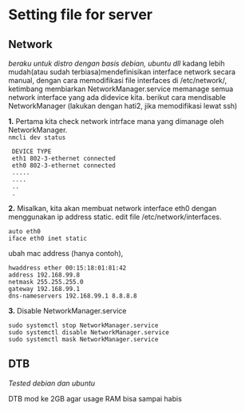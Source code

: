 

#  Setting file for server

## Network
*beraku untuk distro dengan basis debian, ubuntu dll*
kadang lebih mudah(atau sudah terbiasa)mendefinisikan interface network secara manual, dengan cara memodifikasi file interfaces di /etc/network/, ketimbang membiarkan NetworkManager.service memanage semua network interface yang ada didevice kita. berikut cara mendisable NetworkManager (lakukan dengan hati2, jika memodifikasi lewat ssh)

 **1.** Pertama kita check network intrface mana yang dimanage oleh NetworkManager.  
   `` nmcli dev status  ``
   ```
    DEVICE TYPE
    eth1 802-3-ethernet connected  
	eth0 802-3-ethernet connected
	.....
	....
	..
	.
```
 **2.** Misalkan, kita akan membuat network interface eth0 dengan menggunakan ip address static. edit file /etc/network/interfaces.
```
auto eth0
iface eth0 inet static
```
ubah mac address (hanya contoh),
 ```
hwaddress ether 00:15:18:01:81:42
address 192.168.99.8
netmask 255.255.255.0
gateway 192.168.99.1
dns-nameservers 192.168.99.1 8.8.8.8
```
 **3.** Disable NetworkManager.service
 ```
sudo systemctl stop NetworkManager.service  
sudo systemctl disable NetworkManager.service  
sudo systemctl mask NetworkManager.service
```

## DTB
*Tested debian dan ubuntu*

DTB mod ke 2GB agar usage RAM bisa sampai habis